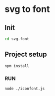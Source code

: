 # svg to font

## Init
```bash
cd svg-font
```

## Project setup
```
npm install
```

### RUN
```
node ./iconfont.js
```
